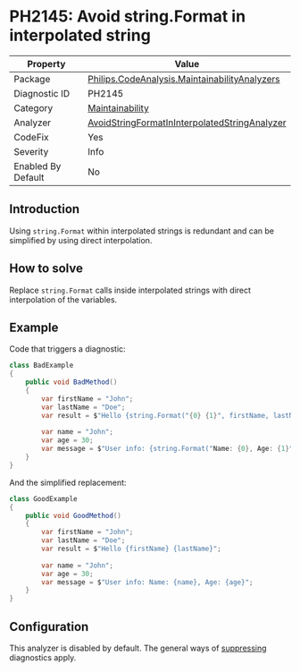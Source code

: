 # PH2145: Avoid string.Format in interpolated string

| Property | Value  |
|--|--|
| Package | [Philips.CodeAnalysis.MaintainabilityAnalyzers](https://www.nuget.org/packages/Philips.CodeAnalysis.MaintainabilityAnalyzers) |
| Diagnostic ID | PH2145 |
| Category  | [Maintainability](../Maintainability.md) |
| Analyzer | [AvoidStringFormatInInterpolatedStringAnalyzer](https://github.com/philips-software/roslyn-analyzers/blob/main/Philips.CodeAnalysis.MaintainabilityAnalyzers/Maintainability/AvoidStringFormatInInterpolatedStringAnalyzer.cs)
| CodeFix  | Yes |
| Severity | Info |
| Enabled By Default | No |

## Introduction

Using `string.Format` within interpolated strings is redundant and can be simplified by using direct interpolation.

## How to solve

Replace `string.Format` calls inside interpolated strings with direct interpolation of the variables.

## Example

Code that triggers a diagnostic:
``` cs
class BadExample
{
    public void BadMethod()
    {
        var firstName = "John";
        var lastName = "Doe";
        var result = $"Hello {string.Format("{0} {1}", firstName, lastName)}";
        
        var name = "John";
        var age = 30;
        var message = $"User info: {string.Format("Name: {0}, Age: {1}", name, age)}";
    }
}
```

And the simplified replacement:
``` cs
class GoodExample
{
    public void GoodMethod()
    {
        var firstName = "John";
        var lastName = "Doe";
        var result = $"Hello {firstName} {lastName}";
        
        var name = "John";
        var age = 30;
        var message = $"User info: Name: {name}, Age: {age}";
    }
}
```

## Configuration

This analyzer is disabled by default. The general ways of [suppressing](https://learn.microsoft.com/en-us/dotnet/fundamentals/code-analysis/suppress-warnings) diagnostics apply.